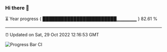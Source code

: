 ### Hi there 👋

⏳ Year progress { ████████████████████████▁▁▁▁▁▁ } 82.61 %

---

⏰ Updated on Sat, 29 Oct 2022 12:16:53 GMT

![Progress Bar CI](https://github.com/Shyam-Makwana/GitHub-Actions-Demo/workflows/Progress%20Bar%20CI/badge.svg)
